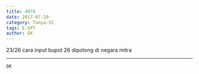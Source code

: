 ```yaml
---
title: 4974
date: 2017-07-20
category: Tanya-SC
tags: E-SPT
author: GK
---
```


23/26 cara input bupot 26 dipotong di negara mitra

---



`GK`

